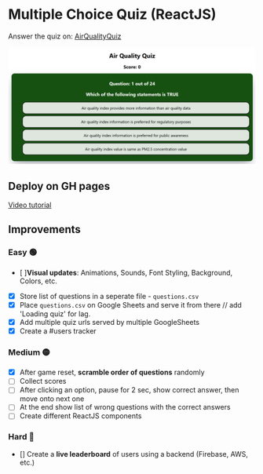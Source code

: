 # Multiple Choice Quiz (ReactJS)

Answer the quiz on: [AirQualityQuiz](https://urbanemissions-info.github.io/airqualityquiz/)

![alt text](image.png)

## Deploy on GH pages
[Video tutorial](https://www.youtube.com/watch?v=7wzuievFjrk)


## Improvements

### Easy 🟢 
- [ ]**Visual updates**: Animations, Sounds, Font Styling, Background, Colors, etc.
- [x] Store list of questions in a seperate file - `questions.csv`
- [x] Place `questions.csv` on Google Sheets and serve it from there // add 'Loading quiz' for lag.
- [x] Add multiple quiz urls served by multiple GoogleSheets
- [x] Create a #users tracker

### Medium 🟡

- [x] After game reset, **scramble order of questions** randomly
- [ ] Collect scores
- [ ] After clicking an option, pause for 2 sec, show correct answer, then move onto next one
- [ ] At the end show list of wrong questions with the correct answers
- [ ] Create different ReactJS components

### Hard 🔴 
- [] Create a **live leaderboard** of users using a backend (Firebase, AWS, etc.)
